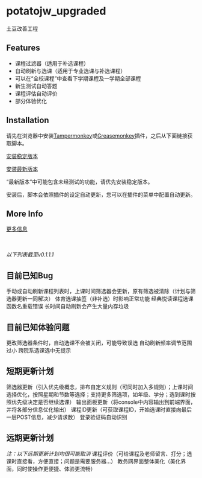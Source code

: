 # potatojw_upgraded

土豆改善工程

## Features

* 课程过滤器（适用于补选课程）
* 自动刷新与选课（适用于专业选课与补选课程）
* 可以在“全校课程”中查看下学期课程及一学期全部课程
* 新生测试自动答题
* 课程评估自动评价
* 部分体验优化

## Installation

请先在浏览器中安装[Tampermonkey](https://tampermonkey.net)或[Greasemonkey](https://addons.mozilla.org/en-US/firefox/addon/greasemonkey/)插件，之后从下面链接获取脚本。

[安装稳定版本](https://cubiccm.github.io/potatojw_upgraded.user.js)

[安装最新版本](https://github.com/cubiccm/potatojw_upgraded/raw/master/potatojw_upgraded.user.js)

“最新版本”中可能包含未经测试的功能，请优先安装稳定版本。

安装后，脚本会依照插件的设定自动更新，您可以在插件的菜单中配置自动更新。

## More Info

[更多信息](https://cubiccm.ddns.net/2019/09/potatojw-upgraded/)

<br><br>
_以下列表截至v0.1.1.1_
<br>
## 目前已知Bug
手动或自动刷新课程列表时，上课时间筛选器会更新，原有筛选被清除（计划与筛选器更新一同解决）
体育选课抽签（非补选）时影响正常功能
经典悦读课程选课函数名重载错误
长时间自动刷新会产生大量内存垃圾

## 目前已知体验问题
更改筛选器条件时，自动选课不会被关闭，可能导致误选
自动刷新频率调节范围过小
跨院系选课选中无提示

## 短期更新计划
筛选器更新（引入优先级概念，排布自定义规则（可同时加入多规则）；上课时间选择优化，按照星期和节数等选择；支持更多筛选项，如年级、学分；选到课时按照优先级决定是否继续选课）
输出面板更新（将console中内容输出到前端界面，并将各部分信息优化输出）
课程ID更新（可获取课程ID，开始选课时直接向最后一层POST信息，减少请求数）
登录验证码自动识别

## 远期更新计划
_注：以下远期更新计划均很可能取消_
课程评价（可给课程及老师留言、打分；选课时直接看，方便直接；问题是需要服务器...）
教务网界面整体美化（美化界面，同时使操作更便捷、体验更流畅）
